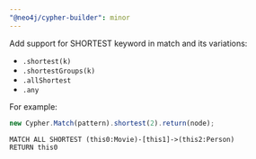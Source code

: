 ```yaml
---
"@neo4j/cypher-builder": minor
---
```


Add support for SHORTEST keyword in match and its variations:

-   `.shortest(k)`
-   `.shortestGroups(k)`
-   `.allShortest`
-   `.any`

For example:

```js
new Cypher.Match(pattern).shortest(2).return(node);
```

```cypher
MATCH ALL SHORTEST (this0:Movie)-[this1]->(this2:Person)
RETURN this0
```
